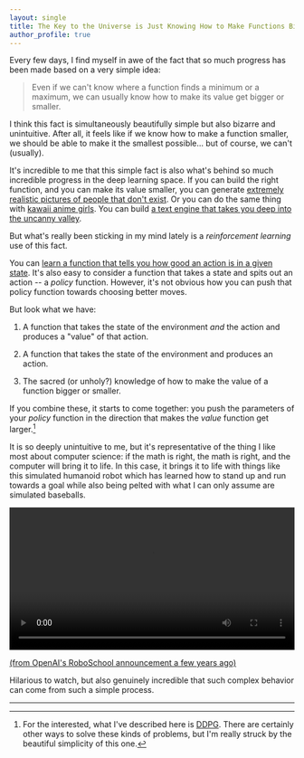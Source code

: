 ```yaml
---
layout: single
title: The Key to the Universe is Just Knowing How to Make Functions Bigger
author_profile: true
---
```


Every few days, I find myself in awe of the fact that so much progress has been made based on a very simple idea:

>Even if we can't know where a function finds a minimum or a maximum, we can usually know how to make its value get bigger or smaller.

I think this fact is simultaneously beautifully simple but also bizarre and unintuitive. After all, it feels like if we know how to make a function smaller, we should be able to make it the smallest possible... but of course, we can't (usually).

It's incredible to me that this simple fact is also what's behind so much incredible progress in the deep learning space. If you can build the right function, and you can make its value smaller, you can generate [extremely realistic pictures of people that don't exist](https://thispersondoesnotexist.com/). Or you can do the same thing with [kawaii anime girls](https://www.thiswaifudoesnotexist.net/). You can build [a text engine that takes you deep into the uncanny valley](https://openai.com/blog/openai-api/).

But what's really been sticking in my mind lately is a *reinforcement learning* use of this fact.

You can [learn a function that tells you how good an action is in a given state](https://en.wikipedia.org/wiki/Q-learning). It's also easy to consider a function that takes a state and spits out an action -- a *policy* function. However, it's not obvious how you can push that policy function towards choosing better moves.

But look what we have:

1. A function that takes the state of the environment *and* the action and produces a "value" of that action.

2. A function that takes the state of the environment and produces an action.

3. The sacred (or unholy?) knowledge of how to make the value of a function bigger or smaller.

If you combine these, it starts to come together: you push the parameters of your *policy* function in the direction that makes the *value* function get larger.[^1]

It is so deeply unintuitive to me, but it's representative of the thing I like most about computer science: if the math is right, the math is right, and the computer will bring it to life. In this case, it brings it to life with things like this simulated humanoid robot which has learned how to stand up and run towards a goal while also being pelted with what I can only assume are simulated baseballs.

<video width="100%" controls>
  <source type="video/mp4" src="/images/flagrun.mp4" muted>
</video>

[(from OpenAI's RoboSchool announcement a few years ago)](https://openai.com/blog/roboschool/)

Hilarious to watch, but also genuinely incredible that such complex behavior can come from such a simple process.

---

[^1]: For the interested, what I've described here is [DDPG](https://arxiv.org/abs/1509.02971). There are certainly other ways to solve these kinds of problems, but I'm really struck by the beautiful simplicity of this one.
